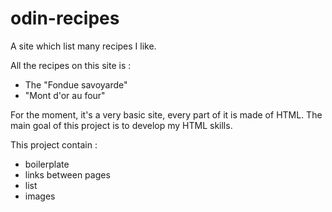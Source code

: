 # odin-recipes
A site which list many recipes I like. 

All the recipes on this site is : 
- The "Fondue savoyarde" 
- "Mont d'or au four"

For the moment, it's a very basic site, every part of it is made of HTML. The main goal of this project
is to develop my HTML skills. 

This project contain : 
- boilerplate 
- links between pages
- list
- images